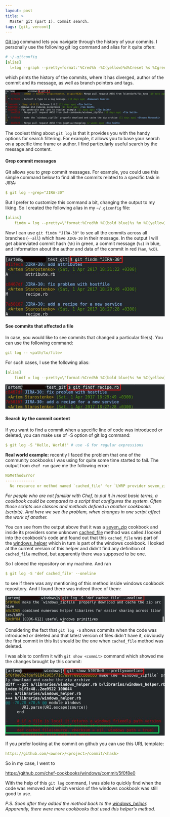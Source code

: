 ```yaml
---
layout: post
title: >
  Master git (part I). Commit search.
tags: [git, vercont]
---
```

[Git log](https://git-scm.com/docs/git-log) command lets you navigate through the history of your commits.
I personally use the following git log command and alias for it quite often:
~~~yml
# ~/.gitconfig
[alias]
  l=log --graph --pretty=format:'%Cred%h -%C(yellow)%d%Creset %s %Cgreen(%cr) %C(bold blue)<%an>'
~~~
which prints the history of the commits, where it has diverged, author of the commit and its message, as well as branch pointers and tags.

![400x400](/public/img/git/git-log2.jpg)
<!--break-->
The coolest thing about ```git log``` is that it provides you with the handy options for search filtering. For example, it allows you to base your search on a specific time frame or author. I find particularly useful search by the message and content.

#### Grep commit messages
Git allows you to _grep_ commit messages. For example, you could use this simple command below to find all the commits related to a specific task in JIRA:
~~~yml
$ git log --grep="JIRA-30"
~~~
But I prefer to customize this command a bit, changing the output to my liking. So I created the following alias in my ```~/.giconfig``` file:
~~~yml
[alias]
    findm = log --pretty=\"format:%Cred%h %C(bold blue)%s %n %C(yellow)<%an> %Cgreen(%cD)\" --all --name-status --grep
~~~
Now I can use ```git findm "JIRA-30"``` to see all the commits across all branches (```--all```) which have ```JIRA-30``` in their message. In the output I will get abbreviated commit hash (```%h```) in green, a commit message (```%s```) in blue, and information about the author and data of the commit in red (```%an```, ```%cD```).


![400x200](/public/img/git/git-commit-grep.jpg)

#### See commits that affected a file
In case, you would like to see commits that changed a particular file(s). You can use the following command:
~~~yml
git log -- <path/to/file>
~~~
For such cases, I use the following alias:
~~~yml
[alias]
    findf = log --pretty=\"format:%Cred%h %C(bold blue)%s %n %C(yellow)<%an> %Cgreen(%cD)\"
~~~
![400x200](/public/img/git/git-log-file.jpg)

####  Search by the commit content
If you want to find a commit when a specific line of code was introduced _or_ deleted, you can make use of -S option of git log command:
~~~yml
$ git log -S "Hello, World!" # use -G for regular expressions
~~~
**Real world example:** recently I faced the problem that one of the community cookbooks I was using for quite some time started to fail. The output from ```chef run``` gave me the following error:
~~~yml
NoMethodError
-------------
  No resource or method named `cached_file' for `LWRP provider seven_zip_archive from cookbook seven_zip ""'
~~~

_For people who are not familiar with Chef, to put it in most basic terms, a cookbook could be compared to a script that configures the system. Often those scripts use classes and methods defined in another cookbooks (scripts). And here we see the problem, when changes in one script affect the work of another._

You can see from the output above that it was a [seven_zip](https://github.com/windowschefcookbooks/seven_zip) cookbook and inside its providers some unknown [cached_file](https://github.com/chef-cookbooks/windows/blob/master/libraries/windows_helper.rb) method was called.I looked into the cookbook's code and found out that this ```cached_file``` was part of the [windows_helper](https://github.com/chef-cookbooks/windows/blob/master/libraries/windows_helper.rb) which in turn is part of the windows cookbook. I looked at the current version of this helper and didn't find any definition of ```cached_file``` method, but apparently there was supposed to be one.

So I cloned the repository on my machine. And ran
~~~yml
$ git log -S 'def cached_file' --oneline
~~~
to see if there was any mentioning of this method inside windows cookbook repository. And I found there was indeed three of them:


![400x200](/public/img/git/faulty-commit.jpg)


Considering the fact that ```git log -S``` shows commits when the code was introduced _or_ deleted and that latest version of files didn't have it, obviously the first commit in this list should be the one when ```cached_file``` method was deleted.

I was able to confirm it with ```git show <commit>``` command which  showed me the changes brought by this commit:


![400x200](/public/img/git/git-deleted-method.jpg)

If you prefer looking at the commit on github you can use this URL template:
~~~yml
https://github.com/<owner>/<project>/commit/<hash>
~~~
So in my case, I went to

<https://github.com/chef-cookbooks/windows/commit/5f0f8e0>

With the help of this ```git log``` command, I was able to quickly find when the code was removed and which version of the windows cookbook was still good to use.

_P.S. Soon after they added the method back to the  [windows_helper](https://github.com/chef-cookbooks/windows/commit/edfc6240b55e60cd393c472a935c836ace86eb84). Apparently, there were more cookbooks that used this helper's method._
